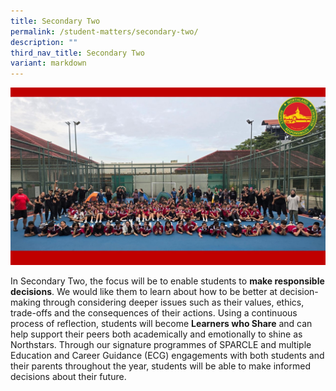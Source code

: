```yaml
---
title: Secondary Two
permalink: /student-matters/secondary-two/
description: ""
third_nav_title: Secondary Two
variant: markdown
---
```

![](/images/Slide2.jpg)
<p>In Secondary Two, the focus will be to enable students to&nbsp;<strong>make responsible decisions</strong>. We would like them to learn about how to be better at decision-making through considering deeper issues such as their values, ethics, trade-offs and the consequences of their actions. Using a continuous process of reflection, students will become&nbsp;<strong>Learners who Share</strong>&nbsp;and can help support their peers both academically and emotionally to shine as Northstars. Through our signature programmes of SPARCLE and multiple Education and Career Guidance (ECG) engagements with both students and their parents throughout the year, students will be able to make informed decisions about their future.</p>